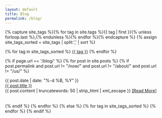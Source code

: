 ```yaml
---
layout: default
title: Blog
permalink: /blog/
---
```


{% capture site_tags %}{% for tag in site.tags %}{{ tag | first }}{% unless forloop.last %},{% endunless %}{% endfor %}{% endcapture %}
{% assign site_tags_sorted = site_tags | split:',' | sort %}

{% for tag in site_tags_sorted %}
  <a href='/blog/#{{ tag | slugify }}' style='white-space:nowrap;'>{{ tag }}</a>
{% endfor %}

{% if page.url == '/blog/' %}
{% for post in site.posts %}
{% if post.permalink and post.url != "/now/" and post.url != "/about/" and post.url != "/us/" %}
  <div id="date">{{ post.date | date: "%-d %B, %Y" }}</div>
  <div id="page-title"><a href="{{ post.url }}">{{ post.title }}</a></div>
  {{ post.content | truncatewords: 50 | strip_html | xml_escape }}
  <a href="{{ post.url }}">[Read&nbsp;More]</a>
  <br><br><br>
{% endif %}
{% endfor %}
{% else %}
  {% for tag in site_tags_sorted %}
    <div name='{{ tag | slugify }}' style='display:none;'>
      {% for post in site.tags[tag] %}
        <div id='date'>{{ post.date | date: '%-d %B, %Y' }}</div>
        <div id='page-title'><a href='{{ post.url }}'>{{ post.title }}</a></div>
        {{ post.content | truncatewords: 50 | strip_html | xml_escape }}
        <a href='{{ post.url }}'>[Read&nbsp;More]</a>
        <br><br><br>
      {% endfor %}
    </div>
  {% endfor %}
{% endif %}
